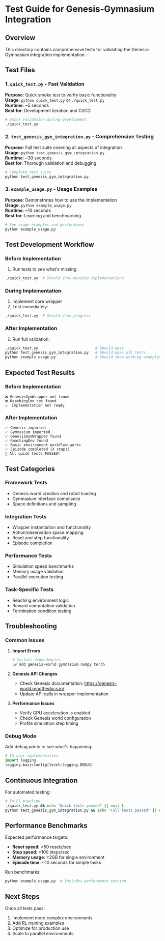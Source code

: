 # Test Guide for Genesis-Gymnasium Integration

## Overview

This directory contains comprehensive tests for validating the Genesis-Gymnasium integration implementation.

## Test Files

### 1. `quick_test.py` - Fast Validation
**Purpose**: Quick smoke test to verify basic functionality  
**Usage**: `python quick_test.py` or `./quick_test.py`  
**Runtime**: ~5 seconds  
**Best for**: Development iteration and CI/CD

```bash
# Quick validation during development
./quick_test.py
```

### 2. `test_genesis_gym_integration.py` - Comprehensive Testing
**Purpose**: Full test suite covering all aspects of integration  
**Usage**: `python test_genesis_gym_integration.py`  
**Runtime**: ~30 seconds  
**Best for**: Thorough validation and debugging

```bash
# Complete test suite
python test_genesis_gym_integration.py
```

### 3. `example_usage.py` - Usage Examples
**Purpose**: Demonstrates how to use the implementation  
**Usage**: `python example_usage.py`  
**Runtime**: ~10 seconds  
**Best for**: Learning and benchmarking

```bash
# See usage examples and performance
python example_usage.py
```

## Test Development Workflow

### Before Implementation
1. Run tests to see what's missing:
```bash
./quick_test.py  # Should show missing implementations
```

### During Implementation
1. Implement core wrapper
2. Test immediately:
```bash
./quick_test.py  # Should show progress
```

### After Implementation
1. Run full validation:
```bash
./quick_test.py                          # Should pass
python test_genesis_gym_integration.py   # Should pass all tests
python example_usage.py                  # Should show working examples
```

## Expected Test Results

### Before Implementation
```
❌ GenesisGymWrapper not found
❌ ReachingEnv not found
⚠️  Implementation not ready
```

### After Implementation
```
✅ Genesis imported
✅ Gymnasium imported  
✅ GenesisGymWrapper found
✅ ReachingEnv found
✅ Basic environment workflow works
✅ Episode completed (X steps)
🎉 All quick tests PASSED!
```

## Test Categories

### Framework Tests
- Genesis world creation and robot loading
- Gymnasium interface compliance
- Space definitions and sampling

### Integration Tests
- Wrapper instantiation and functionality
- Action/observation space mapping
- Reset and step functionality
- Episode completion

### Performance Tests
- Simulation speed benchmarks
- Memory usage validation
- Parallel execution testing

### Task-Specific Tests
- Reaching environment logic
- Reward computation validation
- Termination condition testing

## Troubleshooting

### Common Issues

1. **Import Errors**
   ```bash
   # Install dependencies
   uv add genesis-world gymnasium numpy torch
   ```

2. **Genesis API Changes**
   - Check Genesis documentation: https://genesis-world.readthedocs.io/
   - Update API calls in wrapper implementation

3. **Performance Issues**
   - Verify GPU acceleration is enabled
   - Check Genesis world configuration
   - Profile simulation step timing

### Debug Mode
Add debug prints to see what's happening:
```python
# In your implementation
import logging
logging.basicConfig(level=logging.DEBUG)
```

## Continuous Integration

For automated testing:
```bash
# In CI pipeline
./quick_test.py && echo "Quick tests passed" || exit 1
python test_genesis_gym_integration.py && echo "Full tests passed" || exit 1
```

## Performance Benchmarks

Expected performance targets:
- **Reset speed**: >50 resets/sec
- **Step speed**: >100 steps/sec  
- **Memory usage**: <2GB for single environment
- **Episode time**: <10 seconds for simple tasks

Run benchmarks:
```bash
python example_usage.py  # Includes performance section
```

## Next Steps

Once all tests pass:
1. Implement more complex environments
2. Add RL training examples
3. Optimize for production use
4. Scale to parallel environments